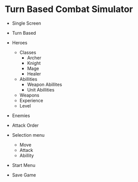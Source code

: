 Turn Based Combat Simulator
===========================

- Single Screen
- Turn Based
- Heroes
    - Classes
        - Archer
        - Knight
        - Mage
        - Healer
    - Abillities
        - Weapon Abillites
        - Unit Abillities
    - Weapons
    - Experience
    - Level
- Enemies
- Attack Order
- Selection menu
    - Move
    - Attack
    - Abillity

- Start Menu
- Save Game
